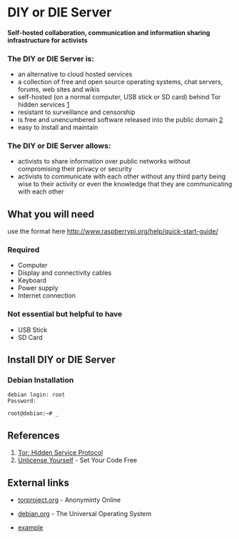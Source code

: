 # DIY or DIE Server

#### Self-hosted collaboration, communication and information sharing infrastructure for activists

### The DIY or DIE Server is:

* an alternative to cloud hosted services
* a collection of free and open source operating systems, chat servers, forums, web sites and wikis
* self-hosted (on a normal computer, USB stick or SD card) behind Tor hidden services [1](https://www.torproject.org/docs/hidden-services.html.en "Hidden Service Protocol")
* resistant to surveillance and censorship
* is free and unencumbered software released into the public domain [2](http://unlicense.org/ "unlicense.org")
* easy to install and maintain

### The DIY or DIE Server allows:

* activists to share information over public networks without compromising their privacy or security
* activists to communicate with each other without any third party being wise to their activity or even the knowledge that they are communicating with each other 

## What you will need

use the format here http://www.raspberrypi.org/help/quick-start-guide/

### Required

* Computer
* Display and connectivity cables
* Keyboard
* Power supply
* Internet connection

### Not essential but helpful to have

* USB Stick
* SD Card

## Install DIY or DIE Server

### Debian Installation

```
debian login: root
Password:

root@debian:~# _
```



## References

1. [Tor: Hidden Service Protocol](https://www.torproject.org/docs/hidden-services.html.en "Hidden Service Protocol")
2. [Unlicense Yourself](http://unlicense.org/ "unlicense.org") - Set Your Code Free

## External links

* [torproject.org](https://www.torproject.org/ "torpropject.org") - Anonyminty Online
* [debian.org](http://www.debian.org/ "debian.org") - The Universal Operating System

* [example](http://url.com/ "Title")
